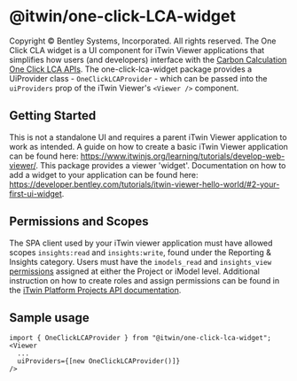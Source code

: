 # @itwin/one-click-LCA-widget

Copyright © Bentley Systems, Incorporated. All rights reserved.
The One Click CLA widget is a UI component for iTwin Viewer applications that simplifies how users (and developers) interface with the [Carbon Calculation One Click LCA APIs](https://developer.bentley.com/apis/carbon-calculation/overview/).
The one-click-lca-widget package provides a UiProvider class - `OneClickLCAProvider` - which can be passed into the `uiProviders` prop of the iTwin Viewer's `<Viewer />` component.

## Getting Started

This is not a standalone UI and requires a parent iTwin Viewer application to work as intended.
A guide on how to create a basic iTwin Viewer application can be found here: <https://www.itwinjs.org/learning/tutorials/develop-web-viewer/>.
This package provides a viewer 'widget'. Documentation on how to add a widget to your application can be found here: <https://developer.bentley.com/tutorials/itwin-viewer-hello-world/#2-your-first-ui-widget>.

## Permissions and Scopes

The SPA client used by your iTwin viewer application must have allowed scopes `insights:read` and `insights:write`, found under the Reporting & Insights category.
Users must have the `imodels_read` and `insights_view` [permissions](https://developer.bentley.com/apis/carbon-calculation/operations/create-oneclicklca-job/#authorization) assigned at either the Project or iModel level. Additional instruction on how to create roles and assign permissions can be found in the [iTwin Platform Projects API documentation](https://developer.bentley.com/apis/projects/tutorials/).

## Sample usage

```tsx
import { OneClickLCAProvider } from "@itwin/one-click-lca-widget";
<Viewer
  ...
  uiProviders={[new OneClickLCAProvider()]}
/>
```
